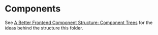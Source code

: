 # Components

See [A Better Frontend Component Structure: Component Trees](https://betterprogramming.pub/a-better-frontend-component-structure-component-trees-5a99ed6d1ece) for the ideas behind the structure this folder.